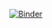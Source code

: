 [![Binder](https://mybinder.org/badge_logo.svg)](https://mybinder.org/v2/gh/jjhaverinen/BinderDemo/HEAD)
